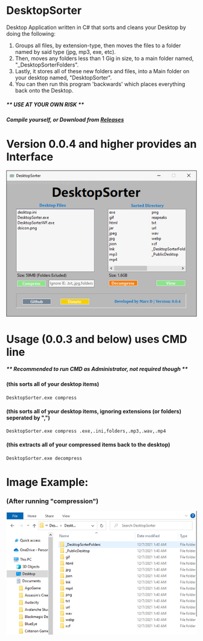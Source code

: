 # DesktopSorter
Desktop Application written in C# that sorts and cleans your Desktop by doing the following:  

1. Groups all files, by extension-type, then moves the files to a folder named by said type (jpg, mp3, exe, etc).
2. Then, moves any folders less than 1 Gig in size, to a main folder named, "\_DesktopSorterFolders".  
3. Lastly, it stores all of these new folders and files, into a Main folder on your desktop named, "DesktopSorter".  
4. You can then run this program 'backwards' which places everything back onto the Desktop.    
##### ** USE AT YOUR OWN RISK **
##### Compile yourself, or Download from [Releases](https://github.com/mwd1993/DesktopSorter/releases) 

# Version 0.0.4 and higher provides an Interface

![](DesktopSorterInterface.png)

# Usage (0.0.3 and below) uses CMD line  
##### ** Recommended to run CMD as Administrator, not required though **
  
#### (this sorts all of your desktop items)
```
DesktopSorter.exe compress
```  
#### (this sorts all of your desktop items, ignoring extensions (or folders) seperated by ",")
```
DesktopSorter.exe compress .exe,.ini,folders,.mp3,.wav,.mp4
```  
#### (this extracts all of your compressed items back to the desktop)  
```
DesktopSorter.exe decompress
```  

# Image Example:
### (After running "compression")  
 ![](IMG_DesktopSorter.PNG)
